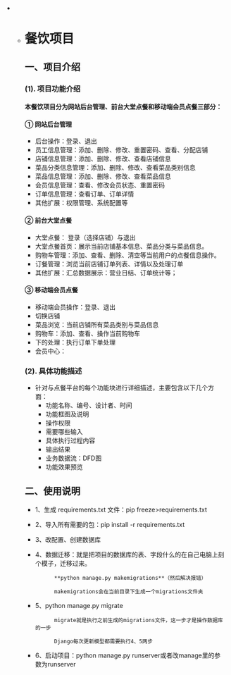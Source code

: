 - - # 餐饮项目
     ## 一、项目介绍

    ### (1). 项目功能介绍

    #### 本餐饮项目分为网站后台管理、前台大堂点餐和移动端会员点餐三部分：

    #### ① 网站后台管理

    - 后台操作：登录、退出
    - 员工信息管理：添加、删除、修改、重置密码、查看、分配店铺
    - 店铺信息管理：添加、删除、修改、查看店铺信息
    - 菜品分类信息管理：添加、删除、修改、查看菜品类别信息
    - 菜品信息管理：添加、删除、修改、查看菜品信息
    - 会员信息管理：查看、修改会员状态、重置密码
    - 订单信息管理：查看订单、订单详情
    - 其他扩展：权限管理、系统配置等

    #### ② 前台大堂点餐

    - 大堂点餐： 登录（选择店铺）与退出
    - 大堂点餐首页：展示当前店铺基本信息、菜品分类与菜品信息。
    - 购物车管理：添加、查看、删除、清空等当前用户的点餐信息操作。
    - 订餐管理：浏览当前店铺订单列表、详情以及处理订单
    - 其他扩展：汇总数据展示：营业日结、订单统计等；

    #### ③ 移动端会员点餐

    - 移动端会员操作：登录、退出
    - 切换店铺
    - 菜品浏览：当前店铺所有菜品类别与菜品信息
    - 购物车：添加、查看、操作当前购物车
    - 下的处理：执行订单下单处理
    - 会员中心：

    ### (2). 具体功能描述

    - 针对与点餐平台的每个功能块进行详细描述，主要包含以下几个方面：
      - 功能名称、编号、设计者、时间
      - 功能框图及说明
      - 操作权限
      - 需要哪些输入
      - 具体执行过程内容
      - 输出结果
      - 业务数据流：DFD图
      - 功能效果预览

    ## 二、使用说明

    - 1、生成 requirements.txt 文件：pip freeze>requirements.txt

    - 2、导入所有需要的包：pip install -r requirements.txt

    - 3、改配置、创建数据库

    - 4、数据迁移：就是把项目的数据库的表、字段什么的在自己电脑上刻个模子，迁移过来。

    			**python manage.py makemigrations**（然后解决报错）
    	
    			makemigrations会在当前目录下生成一个migrations文件夹

    - 5、python manage.py migrate

    			migrate就是执行之前生成的migrations文件，这一步才是操作数据库的一步
    	
    			Django每次更新模型都需要执行4、5两步

    - 6、启动项目：python manage.py runserver或者改manage里的参数为runserver